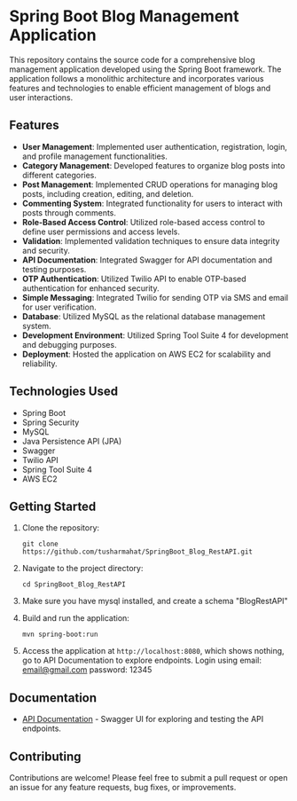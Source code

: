 # Spring Boot Blog Management Application

This repository contains the source code for a comprehensive blog management application developed using the Spring Boot framework. The application follows a monolithic architecture and incorporates various features and technologies to enable efficient management of blogs and user interactions.

## Features

- **User Management**: Implemented user authentication, registration, login, and profile management functionalities.
- **Category Management**: Developed features to organize blog posts into different categories.
- **Post Management**: Implemented CRUD operations for managing blog posts, including creation, editing, and deletion.
- **Commenting System**: Integrated functionality for users to interact with posts through comments.
- **Role-Based Access Control**: Utilized role-based access control to define user permissions and access levels.
- **Validation**: Implemented validation techniques to ensure data integrity and security.
- **API Documentation**: Integrated Swagger for API documentation and testing purposes.
- **OTP Authentication**: Utilized Twilio API to enable OTP-based authentication for enhanced security.
- **Simple Messaging**: Integrated Twilio for sending OTP via SMS and email for user verification.
- **Database**: Utilized MySQL as the relational database management system.
- **Development Environment**: Utilized Spring Tool Suite 4 for development and debugging purposes.
- **Deployment**: Hosted the application on AWS EC2 for scalability and reliability.

## Technologies Used

- Spring Boot
- Spring Security
- MySQL
- Java Persistence API (JPA)
- Swagger
- Twilio API
- Spring Tool Suite 4
- AWS EC2

## Getting Started

1. Clone the repository:

   ```
   git clone https://github.com/tusharmahat/SpringBoot_Blog_RestAPI.git
   ```

2. Navigate to the project directory:

   ```
   cd SpringBoot_Blog_RestAPI
   ```
3. Make sure you have mysql installed, and create a schema "BlogRestAPI"

4. Build and run the application:

   ```
   mvn spring-boot:run
   ```

4. Access the application at `http://localhost:8080`, which shows nothing, go to API Documentation to explore endpoints.
Login using email: email@gmail.com password: 12345

## Documentation

- [API Documentation](http://localhost:8080/swagger-ui/index.html#/) - Swagger UI for exploring and testing the API endpoints.

## Contributing

Contributions are welcome! Please feel free to submit a pull request or open an issue for any feature requests, bug fixes, or improvements.

